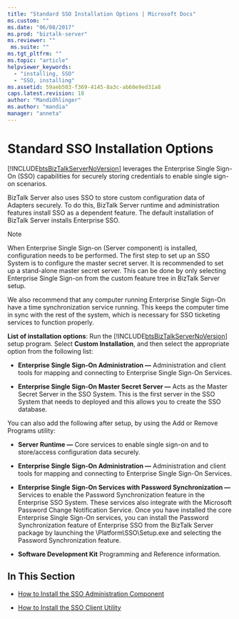 ```yaml
---
title: "Standard SSO Installation Options | Microsoft Docs"
ms.custom: ""
ms.date: "06/08/2017"
ms.prod: "biztalk-server"
ms.reviewer: ""
 ms.suite: ""
ms.tgt_pltfrm: ""
ms.topic: "article"
helpviewer_keywords: 
  - "installing, SSO"
  - "SSO, installing"
ms.assetid: 59aeb503-f369-4145-8a3c-ab60e9ed31a8
caps.latest.revision: 18
author: "MandiOhlinger"
ms.author: "mandia"
manager: "anneta"
---
```

# Standard SSO Installation Options
[!INCLUDE[btsBizTalkServerNoVersion](../includes/btsbiztalkservernoversion-md.md)] leverages the Enterprise Single Sign-On (SSO) capabilities for securely storing credentials to enable single sign-on scenarios.  
  
 BizTalk Server also uses SSO to store custom configuration data of Adapters securely. To do this, BizTalk Server runtime and administration features install SSO as a dependent feature. The default installation of BizTalk Server installs Enterprise SSO.  
  
> [!NOTE]
>  When Enterprise Single Sign-on (Server component) is installed, configuration needs to be performed. The first step to set up an SSO System is to configure the master secret server. It is recommended to set up a stand-alone master secret server. This can be done by only selecting Enterprise Single Sign-on from the custom feature tree in BizTalk Server setup.  
>   
>  We also recommend that any computer running Enterprise Single Sign-On have a time synchronization service running. This keeps the computer time in sync with the rest of the system, which is necessary for SSO ticketing services to function properly.  
  
 **List of installation options**: Run the [!INCLUDE[btsBizTalkServerNoVersion](../includes/btsbiztalkservernoversion-md.md)] setup program. Select **Custom Installation**, and then select the appropriate option from the following list:  
  
-   **Enterprise Single Sign-On Administration ―** Administration and client tools for mapping and connecting to Enterprise Single Sign-On Services.  
  
-   **Enterprise Single Sign-On Master Secret Server ―** Acts as the Master Secret Server in the SSO System. This is the first server in the SSO System that needs to deployed and this allows you to create the SSO database.  
  
 You can also add the following after setup, by using the Add or Remove Programs utility:  
  
-   **Server Runtime ―** Core services to enable single sign-on and to store/access configuration data securely.  
  
-   **Enterprise Single Sign-On Administration ―** Administration and client tools for mapping and connecting to Enterprise Single Sign-On Services.  
  
-   **Enterprise Single Sign-On Services with Password Synchronization ―** Services to enable the Password Synchronization feature in the Enterprise SSO System. These services also integrate with the Microsoft Password Change Notification Service. Once you have installed the core Enterprise Single Sign-On services, you can install the Password Synchronization feature of Enterprise SSO from the BizTalk Server package by launching the \Platform\SSO\Setup.exe and selecting the Password Synchronization feature.  
  
-   **Software Development Kit** Programming and Reference information.  
  
## In This Section  
  
-   [How to Install the SSO Administration Component](../core/how-to-install-the-sso-administration-component.md)  
  
-   [How to Install the SSO Client Utility](../core/how-to-install-the-sso-client-utility.md)